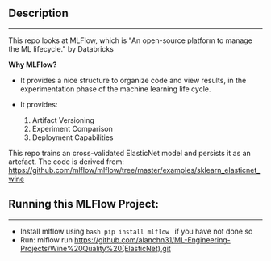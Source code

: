 ## Description
---
This repo looks at MLFlow, which is "An open-source platform to manage the ML lifecycle." by Databricks

**Why MLFlow?**
* It provides a nice structure to organize code and view results, in the experimentation phase of the machine learning life cycle.

* It provides:
    1. Artifact Versioning
    2. Experiment Comparison
    3. Deployment Capabilities

This repo trains an cross-validated ElasticNet model and persists it as an artefact. The code is derived from:
https://github.com/mlflow/mlflow/tree/master/examples/sklearn_elasticnet_wine

## Running this MLFlow Project:
---
* Install mlflow using ```bash pip install mlflow ``` if you have not done so
* Run: mlflow run https://github.com/alanchn31/ML-Engineering-Projects/Wine%20Quality%20(ElasticNet).git